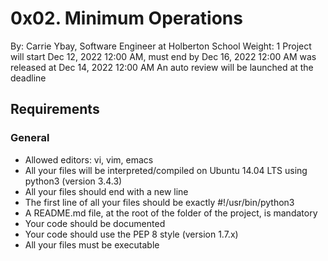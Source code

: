 # 0x02. Minimum Operations
 By: Carrie Ybay, Software Engineer at Holberton School
 Weight: 1
 Project will start Dec 12, 2022 12:00 AM, must end by Dec 16, 2022 12:00 AM
 was released at Dec 14, 2022 12:00 AM
 An auto review will be launched at the deadline

## Requirements

### General
* Allowed editors: vi, vim, emacs
* All your files will be interpreted/compiled on Ubuntu 14.04 LTS using python3 (version 3.4.3)
* All your files should end with a new line
* The first line of all your files should be exactly #!/usr/bin/python3
* A README.md file, at the root of the folder of the project, is mandatory
* Your code should be documented
* Your code should use the PEP 8 style (version 1.7.x)
* All your files must be executable